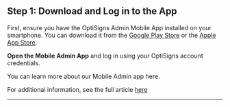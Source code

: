 ## **Step 1: Download and Log in to the App**

First, ensure you have the OptiSigns Admin Mobile App installed on your smartphone. You can download it from the [Google Play Store](https://play.google.com) or the [Apple App Store](https://www.apple.com/app-store/).

**Open the Mobile Admin App** and log in using your OptiSigns account credentials.

You can learn more about our Mobile Admin app here.

For additional information, see the full article [here](https://support.optisigns.com/hc/en-us/articles/30304278652563)

---
